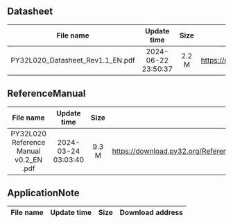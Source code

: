 ## Datasheet
| File name | Update time | Size | Download address |
| :----: | :----: | :----: | :----: |
| PY32L020_Datasheet_Rev1.1_EN.pdf | 2024-06-22 23:50:37 | 2.2 M | <https://download.py32.org/Datasheet/en/PY32L020_Datasheet_Rev1.1_EN.pdf> |
## ReferenceManual
| File name | Update time | Size | Download address |
| :----: | :----: | :----: | :----: |
| PY32L020 Reference Manual v0.2_EN .pdf | 2024-03-24 03:03:40 | 9.3 M | <https://download.py32.org/ReferenceManual/en/PY32L020%20Reference%20Manual%20v0.2_EN%20.pdf> |
## ApplicationNote
| File name | Update time | Size | Download address |
| :----: | :----: | :----: | :----: |
